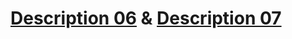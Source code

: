 # [Description 06](Övning%206_%20HTML%20-%20Skelett%20för%20en%20film.pdf) & [Description 07](Övning%207-%20CSS%20-%20Lite%20skinn%20på%20skelettet.pdf)
